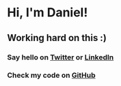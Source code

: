 # **Hi, I'm Daniel!**

## Working hard on this :)

### Say hello on [Twitter](https://twitter.com/jei3di) or [LinkedIn](https://www.linkedin.com/in/jdanieldelgado/)
### Check my code on [GitHub](https://github.com/jei3di)
